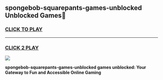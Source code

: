 
## spongebob-squarepants-games-unblocked Unblocked Games👋
<h3>
<a href="https://news.freeplayer.one?title=spongebob-squarepants-games-unblocked&ref=16F">CLICK TO PLAY</a></h3>
<hr>

<h3>
<a href="https://news.freeplayer.one?title=spongebob-squarepants-games-unblocked&ref=16F">CLICK 2 PLAY</a>
  
</h3>

<a href="https://news.freeplayer.one?title=spongebob-squarepants-games-unblocked&ref=16F/"><img src="https://clearcache.store/games.png"></a>


**spongebob-squarepants-games-unblocked games unblocked: Your Gateway to Fun and Accessible Online Gaming**

